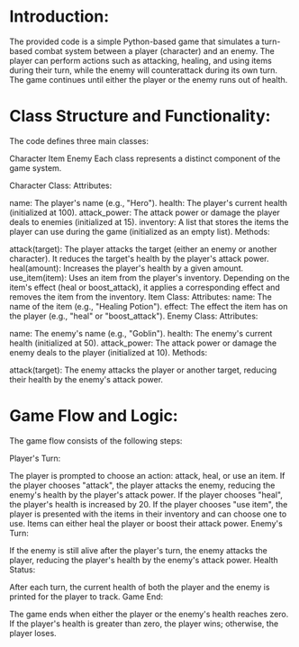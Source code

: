 # Introduction:
The provided code is a simple Python-based game that simulates a turn-based combat system between a player (character) and an enemy. The player can perform actions such as attacking, healing, and using items during their turn, while the enemy will counterattack during its own turn. The game continues until either the player or the enemy runs out of health.
# Class Structure and Functionality:
The code defines three main classes:

Character
Item
Enemy
Each class represents a distinct component of the game system.

Character Class:
Attributes:

name: The player's name (e.g., "Hero").
health: The player's current health (initialized at 100).
attack_power: The attack power or damage the player deals to enemies (initialized at 15).
inventory: A list that stores the items the player can use during the game (initialized as an empty list).
Methods:

attack(target): The player attacks the target (either an enemy or another character). It reduces the target's health by the player's attack power.
heal(amount): Increases the player's health by a given amount.
use_item(item): Uses an item from the player's inventory. Depending on the item's effect (heal or boost_attack), it applies a corresponding effect and removes the item from the inventory.
Item Class:
Attributes:
name: The name of the item (e.g., "Healing Potion").
effect: The effect the item has on the player (e.g., "heal" or "boost_attack").
Enemy Class:
Attributes:

name: The enemy's name (e.g., "Goblin").
health: The enemy's current health (initialized at 50).
attack_power: The attack power or damage the enemy deals to the player (initialized at 10).
Methods:

attack(target): The enemy attacks the player or another target, reducing their health by the enemy's attack power.
# Game Flow and Logic:
The game flow consists of the following steps:

Player's Turn:

The player is prompted to choose an action: attack, heal, or use an item.
If the player chooses "attack", the player attacks the enemy, reducing the enemy's health by the player's attack power.
If the player chooses "heal", the player's health is increased by 20.
If the player chooses "use item", the player is presented with the items in their inventory and can choose one to use. Items can either heal the player or boost their attack power.
Enemy's Turn:

If the enemy is still alive after the player's turn, the enemy attacks the player, reducing the player's health by the enemy's attack power.
Health Status:

After each turn, the current health of both the player and the enemy is printed for the player to track.
Game End:

The game ends when either the player or the enemy's health reaches zero. If the player's health is greater than zero, the player wins; otherwise, the player loses.
